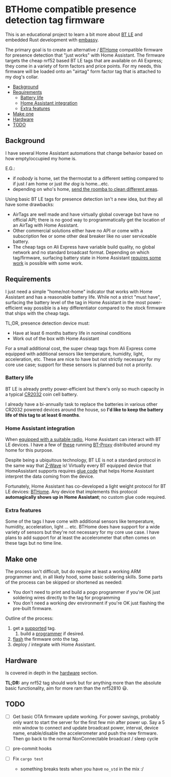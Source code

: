
<!-- omit from toc -->
# BTHome compatible presence detection tag firmware

This is an educational project to learn a bit more about [BT LE](https://en.wikipedia.org/wiki/Bluetooth_Low_Energy) and embedded Rust development with [embassy](https://embassy.dev/).

The primary goal is to create an alternative / [BTHome](https://bthome.io/) compatible firmware for presence detection that "just works" with Home Assistant.
The firmware targets the cheap nrf52 based BT LE tags that are available on Ali Express; they come in a variety of form factors and price points.
For my needs, this firmware will be loaded onto an "airtag" form factor tag that is attached to my dog's collar.

- [Background](#background)
- [Requirements](#requirements)
  - [Battery life](#battery-life)
  - [Home Assistant integration](#home-assistant-integration)
  - [Extra features](#extra-features)
- [Make one](#make-one)
- [Hardware](#hardware)
- [TODO](#todo)

## Background

I have several Home Assistant automations that change behavior based on how empty/occupied my home is.

E.G.:

- if _nobody_ is home, set the thermostat to a different setting compared to if just _I_ am home or just _the dog_ is home...etc.
- depending on who's home, [send the roomba to clean different areas](https://github.com/Hypfer/Valetudo).

Using basic BT LE tags for presence detection isn't a new idea, but they all have some drawbacks:

- AirTags are well made and have virtually global coverage but have no official API; there is no good way to programmatically get the location of an AirTag with Home Assistant.
- Other commercial solutions either have no API or come with a subscription fee or some other deal breaker like no user serviceable battery.
- The cheap tags on Ali Express have variable build quality, no global network and no standard broadcast format. Depending on which tag/firmware, surfacing battery state in Home Assistant [requires some work](https://old.reddit.com/r/homeassistant/comments/133l3ba/reading_battery_data_from_holyiot_beacons_using/) is possible with some work.

## Requirements

I just need a simple "home/not-home" indicator that works with Home Assistant and has a reasonable battery life.
While not a strict "must have", surfacing the battery level of the tag in Home Assistant in the most power-efficient way possible is a key differentiator compared to the stock firmware that ships with the cheap tags.

TL;DR, presence detection device must:

- Have at least 6 months battery life in nominal conditions
- Work out of the box with Home Assistant

For a small additional cost, the super cheap tags from Ali Express come equipped with additional sensors like temperature, humidity, light, acceleration, etc.
These are nice to have but not strictly necessary for my core use case; support for these sensors is planned but not a priority.

### Battery life

BT LE is already pretty power-efficient but there's only so much capacity in a typical [CR2032](https://en.wikipedia.org/?title=CR2032_battery&redirect=no) coin cell battery.

I already have a bi-annually task to replace the batteries in various other CR2032 powered devices around the house, so **I'd like to keep the battery life of this tag to at least 6 months**.

### Home Assistant integration

When [equipped with a suitable radio](https://www.home-assistant.io/integrations/bluetooth/), Home Assistant can interact with BT LE devices.
I have a few of [these](https://www.printables.com/model/522900-external-antenna-enclosure-for-lilygo-esp32-poe) running [BT-Proxy](https://esphome.io/components/bluetooth_proxy.html) distributed around my home for this purpose.

Despite being a ubiquitous technology, BT LE is not a standard protocol in the same way that [Z-Wave](https://en.wikipedia.org/wiki/Z-Wave) is!
Virtually every BT equipped device that HomeAssistant supports requires [glue code](https://github.com/search?q=repo%3Ahome-assistant%2Fcore%20%22dependencies%22%3A%20%5B%22bluetooth_adapters%22%5D%2C&type=code) that helps Home Assistant interpret the data coming from the device.

Fortunately, Home Assistant has co-developed a light weight protocol for BT LE devices: [BTHome](https://bthome.io/).
Any device that implements this protocol **automagically shows up in Home Assistant**; no custom glue code required.

### Extra features

Some of the tags I have come with additional sensors like temperature, humidity, acceleration, light ... etc.
BTHome does have support for a wide variety of sensors but they're not necessary for my core use case.
I have plans to add support for at least the accelerometer that often comes on these tags but no time line.

## Make one

The process isn't difficult, but do require at least a working ARM programmer and, in all likely hood, some basic soldering skills.
Some parts of the process can be skipped or shortened as needed:

- You don't need to print and build a pogo programmer if you're OK just soldering wires directly to the tag for programming
- You don't need a working dev environment if you're OK just flashing the pre-built firmware.

Outline of the process:

1. get a [supported](./hardware/readme.md#supported-hardware) tag.
   1. build a [programmer](./hardware/DUOWEISI/programmmer/readme.md) if desired.
2. [flash](./firmware/readme.md#flashing) the firmware onto the tag.
3. deploy / integrate with Home Assistant.

## Hardware

Is covered in depth in the [hardware](hardware/readme.md) section.

**TL;DR:** any nrf52 tag should work but for anything more than the absolute basic functionality, aim for more ram than the nrf52810 😃.

## TODO

- [ ] Get basic OTA firmware update working. For power savings, probably only want to start the server for the first few min after power up. Say a 5 min window to connect and update broadcast power, interval, device name, enable/disable the accelerometer and push the new firmware. Then go back to the normal NonConnectable broadcast / sleep cycle

- [ ] pre-commit hooks
- [ ] Fix `cargo test`
  - something breaks tests when you have `no_std` in the mix :/
